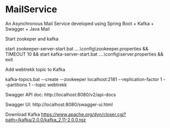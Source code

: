 # MailService
An Asynchronous Mail Service developed using Spring Boot + Kafka + Swagger + Java Mail

Start zookeper and kafka

start zookeeper-server-start.bat ....\config\zookeeper.properties && TIMEOUT 10 && start kafka-server-start.bat ....\config\server.properties && exit

Add webtrekk topic to Kafka

kafka-topics.bat --create --zookeeper localhost:2181 --replication-factor 1 --partitions 1 --topic webtrekk

Swagger API doc: http://localhost:8080/v2/api-docs

Swagger UI: http://localhost:8080/swagger-ui.html

Download Kafka https://www.apache.org/dyn/closer.cgi?path=/kafka/2.0.0/kafka_2.11-2.0.0.tgz
